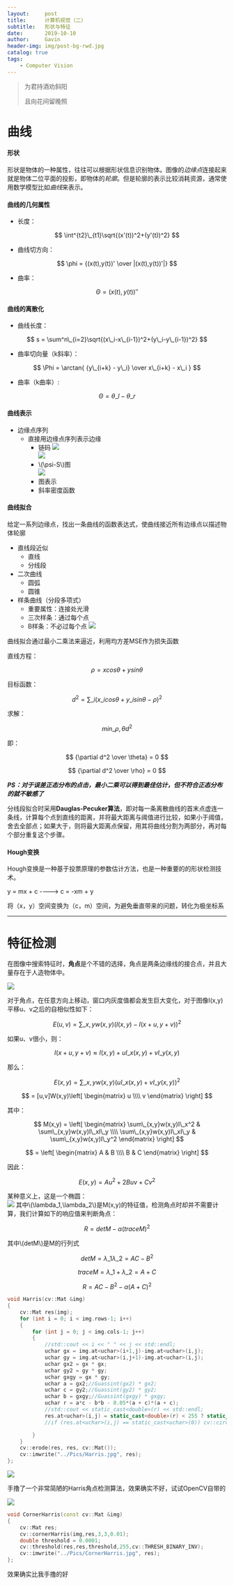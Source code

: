 ```yaml
---
layout:     post
title:      计算机视觉（二）
subtitle:   形状与特征
date:       2019-10-10
author:     Gavin
header-img: img/post-bg-rwd.jpg
catalog: true
tags:
    - Computer Vision
---
```


> 为君持酒劝斜阳
> 
> 且向花间留晚照

# 曲线

#### 形状

形状是物体的一种属性，往往可以根据形状信息识别物体。图像的*边缘点*连接起来就是物体二位平面的投影，即物体的*轮廓*。但是轮廓的表示比较消耗资源，通常使用数学模型比如*曲线*来表示。  

#### 曲线的几何属性

+ 长度：  

$$ \int^{t2}\_{t1}\sqrt{(x'(t))^2+(y'(t))^2} $$

+ 曲线切方向：  

$$ \phi = {(x(t),y(t))' \over |(x(t),y(t))'|} $$

+ 曲率：  

$$ \Theta = (x(t),y(t))'' $$

#### 曲线的离散化

+ 曲线长度：  

$$ s = \sum^n\_{i=2}\sqrt{(x\_i-x\_{i-1})^2+(y\_i-y\_{i-1})^2} $$


+ 曲率切向量（k斜率）：  

$$ \Phi = \arctan{ {y\_{i+k} - y\_i} \over x\_{i+k} - x\_i } $$  

+ 曲率（k曲率）:  

$$ \Theta = \theta\_l - \theta\_r $$

#### 曲线表示

+ 边缘点序列  
	+ 直接用边缘点序列表示边缘
		+ 链码
		![](https://tva1.sinaimg.cn/large/006y8mN6ly1g7r34s8ulnj30o10d9n0v.jpg)  
		![](https://tva1.sinaimg.cn/large/006y8mN6ly1g7r358zxe8j30pf0h6jw9.jpg)
		+ \\(\psi-S\\)图  
		![](https://tva1.sinaimg.cn/large/006y8mN6ly1g7r37e9dkjj30o70ev0wo.jpg)  
		+ 图表示
		+ 斜率密度函数

#### 曲线拟合

给定一系列边缘点，找出一条曲线的函数表达式，使曲线接近所有边缘点以描述物体轮廓  

+ 直线段近似
	+ 直线
	+ 分线段
+ 二次曲线
	+ 圆弧
	+ 圆锥
+ 样条曲线（分段多项式）
	+ 重要属性：连接处光滑
	+ 三次样条：通过每个点
	+ B样条：不必过每个点
![](https://tva1.sinaimg.cn/large/006y8mN6ly1g7r492o6kaj30pc0boq6a.jpg)  

曲线拟合通过最小二乘法来逼近，利用均方差MSE作为损失函数  

直线方程：  

$$ \rho = xcos\theta + ysin\theta $$  

目标函数：  

$$ d^2 = \sum\_i(x\_icos\theta+y\_isin\theta-\rho)^2 $$

求解：  

$$ min\_{\rho,\theta}d^2 $$  

即：  

$$ {\partial d^2 \over \theta} = 0 $$  

$$ {\partial d^2 \over \rho} = 0 $$  

***PS：对于误差正态分布的点击，最小二乘可以得到最佳估计，但不符合正态分布的就不敏感了***

分线段拟合时采用**Dauglas\-Pecuker算法**，即对每一条离散曲线的首末点虚连一条线，计算每个点到直线的距离，并将最大距离与阈值进行比较，如果小于阈值，舍去全部点；如果大于，则将最大距离点保留，用其将曲线分割为两部分，再对每个部分重复这个步骤。

#### Hough变换

Hough变换是一种基于投票原理的参数估计方法，也是一种重要的的形状检测技术。  

y = mx + c ----> c = -xm + y  

将（x，y）空间变换为（c，m）空间，为避免垂直带来的问题，转化为极坐标系

---

# 特征检测

在图像中搜索特征时，**角点**是个不错的选择，角点是两条边缘线的接合点，并且大量存在于人造物体中。  

![](https://tva1.sinaimg.cn/large/006y8mN6ly1g7s6gtqcedj30ot08emy0.jpg)  

对于角点，在任意方向上移动，窗口内灰度值都会发生巨大变化，对于图像I(x,y)平移u、v之后的自相似性如下：  

$$ E(u,v) = \sum\_{x,y}w(x,y)(I(x,y)-I(x+u,y+v))^2 $$

如果u、v很小，则：  

$$ I(x+u,y+v) \approx I(x,y) + uI\_x(x,y) + vI\_y(x,y) $$

那么：  

$$ E(x,y) = \sum\_{x,y}w(x,y)( uI\_x(x,y) + vI\_y(x,y))^2 $$  

$$ = [u,v]W(x,y)\left[ 
		\begin{matrix}
		u \\\\
		v 
		\end{matrix}
		\right]
$$

其中：  

$$ M(x,y) = \left[ 
		\begin{matrix}
		\sum\_{x,y}w(x,y)I\_x^2 & \sum\_{x,y}w(x,y)I\_xI\_y \\\\
		\sum\_{x,y}w(x,y)I\_xI\_y & \sum\_{x,y}w(x,y)I\_y^2 
		\end{matrix}
		\right]
$$

$$ = \left[ 
		\begin{matrix}
		A & B \\\\
		B & C 
		\end{matrix}
		\right]
$$

因此：  

$$ E(x,y) = Au^2 + 2Buv + Cv^2 $$  

某种意义上，这是一个椭圆：  
![](https://tva1.sinaimg.cn/large/006y8mN6ly1g7s7wla89ej30bq04q3zd.jpg)
其中\\(\lambda\_1,\lambda\_2\\)是M(x,y)的特征值，检测角点时却并不需要计算，我们计算如下的响应值来判断角点：  

$$ R=det M - \alpha(traceM)^2 $$  

其中\\(detM\\)是M的行列式  

$$ det M = \lambda\_1\lambda\_2=AC-B^2 $$

$$ traceM=\lambda\_1+\lambda\_2=A+C $$

$$ R = AC - B^2 - \alpha(A+C)^2 $$

```cpp
void Harris(cv::Mat &img)
{
    cv::Mat res(img);
    for (int i = 0; i < img.rows-1; i++)
    {
        for (int j = 0; j < img.cols-1; j++)
        {
            //std::cout << i << " " << j << std::endl;
            uchar gx = img.at<uchar>(i+1,j)-img.at<uchar>(i,j);
            uchar gy = img.at<uchar>(i,j+1)-img.at<uchar>(i,j);
            uchar gx2 = gx * gx;
            uchar gy2 = gy * gy;
            uchar gxgy = gx * gy;
            uchar a = gx2;//Guassint(gx2) * gx2;
            uchar c = gy2;//Guassint(gy2) * gy2;
            uchar b = gxgy;//Guassint(gxgy) * gxgy;
            uchar r = a*c - b*b - 0.05*(a + c)*(a + c);
            //std::cout << static_cast<double>(r) << std::endl;
            res.at<uchar>(i,j) = static_cast<double>(r) < 255 ? static_cast<uchar>(255) : static_cast<uchar>(0);
            //if (res.at<uchar>(i,j) == static_cast<uchar>(0)) cv::circle(res, cv::Point(i,j), 5, 0);

        }
    }
    cv::erode(res, res, cv::Mat());
    cv::imwrite("../Pics/Harris.jpg", res);
};
```

![](https://tva1.sinaimg.cn/large/006y8mN6ly1g7swevlzs1j30ku0kun0w.jpg)  

手撸了一个非常简陋的Harris角点检测算法，效果确实不好，试试OpenCV自带的  

![](https://tva1.sinaimg.cn/large/006y8mN6ly1g7swoepojej30ku0kun0a.jpg)  

```cpp
void CornerHarris(const cv::Mat &img)
{
    cv::Mat res;
    cv::cornerHarris(img,res,3,3,0.01);
    double threshold = 0.0001;
    cv::threshold(res,res,threshold,255,cv::THRESH_BINARY_INV);
    cv::imwrite("../Pics/CornerHarris.jpg", res);
};
```  

效果确实比我手撸的好
